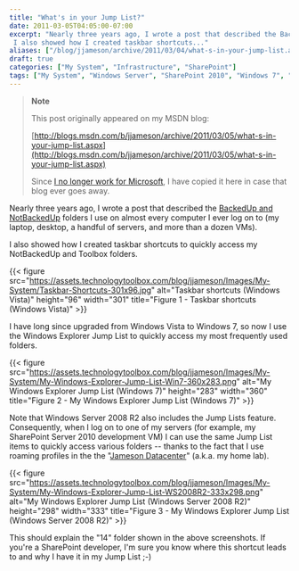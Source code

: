 ```yaml
---
title: "What's in your Jump List?"
date: 2011-03-05T04:05:00-07:00
excerpt: "Nearly three years ago, I wrote a post that described the BackedUp and NotBackedUp folders I use on almost every computer I ever log on to (my laptop, desktop, a handful of servers, and more than a dozen VMs). 
 I also showed how I created taskbar shortcuts..."
aliases: ["/blog/jjameson/archive/2011/03/04/what-s-in-your-jump-list.aspx", "/blog/jjameson/archive/2011/03/05/what-s-in-your-jump-list.aspx"]
draft: true
categories: ["My System", "Infrastructure", "SharePoint"]
tags: ["My System", "Windows Server", "SharePoint 2010", "Windows 7", "Toolbox"]
---
```


> **Note**
>
> This post originally appeared on my MSDN blog:
>
> [http://blogs.msdn.com/b/jjameson/archive/2011/03/05/what-s-in-your-jump-list.aspx](http://blogs.msdn.com/b/jjameson/archive/2011/03/05/what-s-in-your-jump-list.aspx)
>
> Since [I no longer work for Microsoft](/blog/jjameson/2011/09/02/last-day-with-microsoft), I have copied it here in case that blog ever goes away.

Nearly three years ago, I wrote a post that described the [BackedUp and NotBackedUp](/blog/jjameson/2007/03/22/backedup-and-notbackedup) folders I use on almost every computer I ever log on to (my laptop, desktop, a handful of servers, and more than a dozen VMs).

I also showed how I created taskbar shortcuts to quickly access my NotBackedUp and Toolbox folders.

{{< figure src="https://assets.technologytoolbox.com/blog/jjameson/Images/My-System/Taskbar-Shortcuts-301x96.jpg" alt="Taskbar shortcuts (Windows Vista)" height="96" width="301" title="Figure 1 - Taskbar shortcuts (Windows Vista)" >}}

I have long since upgraded from Windows Vista to Windows 7, so now I use the Windows Explorer Jump List to quickly access my most frequently used folders.

{{< figure src="https://assets.technologytoolbox.com/blog/jjameson/Images/My-System/My-Windows-Explorer-Jump-List-Win7-360x283.png" alt="My Windows Explorer Jump List (Windows 7)" height="283" width="360" title="Figure 2 - My Windows Explorer Jump List (Windows 7)" >}}

Note that Windows Server 2008 R2 also includes the Jump Lists feature. Consequently, when I log on to one of my servers (for example, my SharePoint Server 2010 development VM) I can use the same Jump List items to quickly access various folders -- thanks to the fact that I use roaming profiles in the the "[Jameson Datacenter](/blog/jjameson/2009/09/14/the-jameson-datacenter)" (a.k.a. my home lab).

{{< figure src="https://assets.technologytoolbox.com/blog/jjameson/Images/My-System/My-Windows-Explorer-Jump-List-WS2008R2-333x298.png" alt="My Windows Explorer Jump List (Windows Server 2008 R2)" height="298" width="333" title="Figure 3 - My Windows Explorer Jump List (Windows Server 2008 R2)" >}}

This should explain the "14" folder shown in the above screenshots. If you're a SharePoint developer, I'm sure you know where this shortcut leads to and why I have it in my Jump List ;-)


